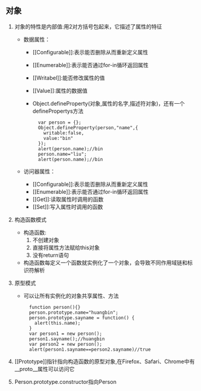 ## 对象
1. 对象的特性是内部值:用2对方括号包起来，它描述了属性的特征
	
	- 数据属性：
		
	    - [[Configurable]]:表示能否删除从而重新定义属性
		- [[Enumerable]]:表示能否通过for-in循环返回属性
		- [[Writabel]]:能否修改属性的值
		- [[Value]]:属性的数据值
		- Object.defineProperty(对象,属性的名字,描述符对象)，还有一个definePropertys方法
		   
			    var person = {};
			    Object.defineProperty(person,"name",{
			      writable:false,
			      value:"bin"
			    });
			    alert(person.name);//bin
			    person.name="liu";
			    alert(person.name);//bin
	
	- 访问器属性：
		- [[Configurable]]:表示能否删除从而重新定义属性
		- [[Enumerable]]:表示能否通过for-in循环返回属性
		- [[Get]]:读取属性时调用的函数
		- [[Set]]:写入属性时调用的函数

2. 构造函数模式
	- 构造函数:
		1. 不创建对象
		2. 直接将属性方法赋给this对象
		3. 没有return语句
	- 构造函数每定义一个函数就实例化了一个对象，会导致不同作用域链和标识符解析

3. 原型模式
	- 可以让所有实例化的对象共享属性、方法

		    function person(){}
		    person.prototype.name="huangbin";
		    person.prototype.sayname = function() {
		      alert(this.name);
		    }
		    var person1 = new person();
		    person1.sayname();//huangbin
		    var person2 = new person();
		    alert(person1.sayname==person2.sayname)//true

4. [[Prototype]]指针指向构造函数的原型对象,在Firefox、Safari、Chrome中有__proto__属性可以访问它
5. Person.prototype.constructor指向Person